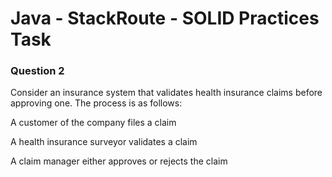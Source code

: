 # Java - StackRoute - SOLID Practices Task

### Question 2

Consider an insurance system that validates health insurance claims before approving one. The
process is as follows:

A customer of the company files a claim

A health insurance surveyor validates a claim

A claim manager either approves or rejects the claim
